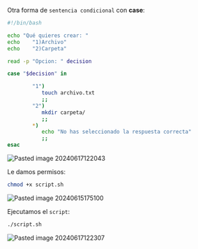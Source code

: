 Otra forma de ``sentencia condicional`` con **case**:

```Bash
#!/bin/bash

echo "Qué quieres crear: "
echo    "1)Archivo"
echo    "2)Carpeta"

read -p "Opcion: " decision

case "$decision" in

        "1")
           touch archivo.txt
           ;;
        "2")
           mkdir carpeta/
           ;;
        *)
           echo "No has seleccionado la respuesta correcta"
           ;;
esac
```

![Pasted image 20240617122043](https://github.com/user-attachments/assets/39ac90f6-40f8-44b0-a293-1b362a1ab292)

Le damos permisos:

```Bash
chmod +x script.sh
```

![Pasted image 20240615175100](https://github.com/user-attachments/assets/ab27cdf1-129a-4e14-843c-add8734a76a4)

Ejecutamos el ``script``:

```Bash
./script.sh
```

![Pasted image 20240617122307](https://github.com/user-attachments/assets/a1fdd042-3c54-487e-8025-b9529fccab96)

